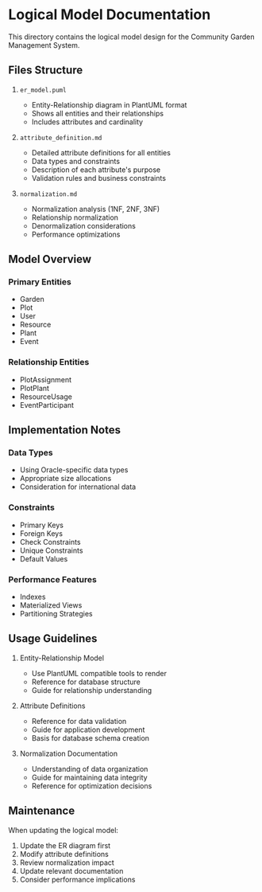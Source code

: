 # Logical Model Documentation

This directory contains the logical model design for the Community Garden Management System.

## Files Structure

1. `er_model.puml`
   - Entity-Relationship diagram in PlantUML format
   - Shows all entities and their relationships
   - Includes attributes and cardinality

2. `attribute_definition.md`
   - Detailed attribute definitions for all entities
   - Data types and constraints
   - Description of each attribute's purpose
   - Validation rules and business constraints

3. `normalization.md`
   - Normalization analysis (1NF, 2NF, 3NF)
   - Relationship normalization
   - Denormalization considerations
   - Performance optimizations

## Model Overview

### Primary Entities
- Garden
- Plot
- User
- Resource
- Plant
- Event

### Relationship Entities
- PlotAssignment
- PlotPlant
- ResourceUsage
- EventParticipant

## Implementation Notes

### Data Types
- Using Oracle-specific data types
- Appropriate size allocations
- Consideration for international data

### Constraints
- Primary Keys
- Foreign Keys
- Check Constraints
- Unique Constraints
- Default Values

### Performance Features
- Indexes
- Materialized Views
- Partitioning Strategies

## Usage Guidelines

1. Entity-Relationship Model
   - Use PlantUML compatible tools to render
   - Reference for database structure
   - Guide for relationship understanding

2. Attribute Definitions
   - Reference for data validation
   - Guide for application development
   - Basis for database schema creation

3. Normalization Documentation
   - Understanding of data organization
   - Guide for maintaining data integrity
   - Reference for optimization decisions

## Maintenance

When updating the logical model:
1. Update the ER diagram first
2. Modify attribute definitions
3. Review normalization impact
4. Update relevant documentation
5. Consider performance implications 